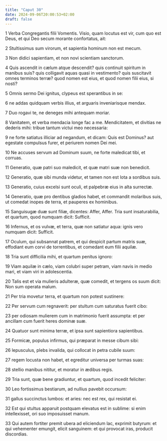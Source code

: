 ```yaml
---
title: "Caput 30"
date: 2024-09-06T20:00:53+02:00
draft: false
---
```



1 Verba Congregantis filii Vomentis. Visio, quam locutus est vir, cum quo est Deus, et qui Deo secum morante confortatus, ait:

2 Stultissimus sum virorum, et sapientia hominum non est mecum.

3 Non didici sapientiam, et non novi scientiam sanctorum.

4 Quis ascendit in cælum atque descendit? quis continuit spiritum in manibus suis? quis colligavit aquas quasi in vestimento? quis suscitavit omnes terminos terræ? quod nomen est eius, et quod nomen filii eius, si nosti?

5 Omnis sermo Dei ignitus, clypeus est sperantibus in se:

6 ne addas quidquam verbis illius, et arguaris inveniarisque mendax.

7 Duo rogavi te, ne deneges mihi antequam moriar.

8 Vanitatem, et verba mendacia longe fac a me. Mendicitatem, et divitias ne dederis mihi: tribue tantum victui meo necessaria:

9 ne forte satiatus illiciar ad negandum, et dicam: Quis est Dominus? aut egestate compulsus furer, et periurem nomen Dei mei.

10 Ne accuses servum ad Dominum suum, ne forte maledicat tibi, et corruas.

11 Generatio, quæ patri suo maledicit, et quæ matri suæ non benedicit.

12 Generatio, quæ sibi munda videtur, et tamen non est lota a sordibus suis.

13 Generatio, cuius excelsi sunt oculi, et palpebræ eius in alta surrectæ.

14 Generatio, quæ pro dentibus gladios habet, et commandit molaribus suis, ut comedat inopes de terra, et pauperes ex hominibus.

15 Sanguisugæ duæ sunt filiæ, dicentes: Affer, Affer. Tria sunt insaturabilia, et quartum, quod numquam dicit: Sufficit.

16 Infernus, et os vulvæ, et terra, quæ non satiatur aqua: ignis vero numquam dicit: Sufficit.

17 Oculum, qui subsannat patrem, et qui despicit partum matris suæ, effodiant eum corvi de torrentibus, et comedant eum filii aquilæ.

18 Tria sunt difficilia mihi, et quartum penitus ignoro:

19 Viam aquilæ in cælo, viam colubri super petram, viam navis in medio mari, et viam viri in adolescentia.

20 Talis est et via mulieris adulteræ, quæ comedit, et tergens os suum dicit: Non sum operata malum.

21 Per tria movetur terra, et quartum non potest sustinere:

22 Per servum cum regnaverit: per stultum cum saturatus fuerit cibo:

23 per odiosam mulierem cum in matrimonio fuerit assumpta: et per ancillam cum fuerit heres dominæ suæ.

24 Quatuor sunt minima terræ, et ipsa sunt sapientiora sapientibus.

25 Formicæ, populus infirmus, qui præparat in messe cibum sibi:

26 lepusculus, plebs invalida, qui collocat in petra cubile suum:

27 regem locusta non habet, et egreditur universa per turmas suas:

28 stellio manibus nititur, et moratur in ædibus regis.

29 Tria sunt, quæ bene gradiuntur, et quartum, quod incedit feliciter:

30 Leo fortissimus bestiarum, ad nullius pavebit occursum:

31 gallus succinctus lumbos: et aries: nec est rex, qui resistat ei.

32 Est qui stultus apparuit postquam elevatus est in sublime: si enim intellexisset, ori suo imposuisset manum.

33 Qui autem fortiter premit ubera ad eliciendum lac, exprimit butyrum: et qui vehementer emungit, elicit sanguinem: et qui provocat iras, producit discordias.

